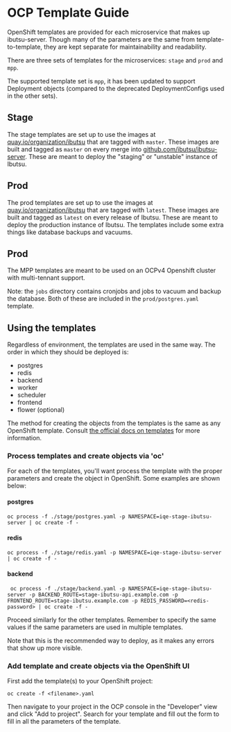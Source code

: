 # OCP Template Guide

OpenShift templates are provided for each microservice that makes up ibutsu-server. Though many of the
parameters are the same from template-to-template, they are kept separate for maintainability and
readability.

There are three sets of templates for the microservices: ``stage`` and ``prod`` and ``mpp``.

The supported template set is ``mpp``, it has been updated to support Deployment objects (compared to the deprecated DeploymentConfigs used in the other sets).

## Stage
The stage templates are set up to use the images at [quay.io/organization/ibutsu](https://quay.io/organization/ibutsu) that are tagged with
``master``. These images are built and tagged as ``master`` on every merge into [github.com/ibutsu/ibutsu-server](https://github.com/ibutsu/ibutsu-server).
These are meant to deploy the "staging" or "unstable" instance of Ibutsu.

## Prod
The prod templates are set up to use the images at [quay.io/organization/ibutsu](https://quay.io/organization/ibutsu) that are tagged with
``latest``. These images are built and tagged as ``latest`` on every release of Ibutsu. These are meant to deploy the production instance of Ibutsu. The templates include some extra things like database
backups and vacuums.

## Prod
The MPP templates are meant to be used on an OCPv4 Openshift cluster with multi-tennant support. 

Note: the ``jobs`` directory contains cronjobs and jobs to vacuum and backup the database. Both of these
are included in the `prod/postgres.yaml` template.

## Using the templates

Regardless of environment, the templates are used in the same way. The order in which they should be
deployed is:
- postgres
- redis
- backend
- worker
- scheduler
- frontend
- flower (optional)

The method for creating the objects from the templates is the same as any OpenShift template. Consult
[the official docs on templates](https://docs.openshift.com/container-platform/4.9/openshift_images/using-templates.html) for
more information.

### Process templates and create objects via 'oc'
For each of the templates, you'll want process the template with the proper parameters and create the object in OpenShift.
Some examples are shown below:

#### postgres
```console
oc process -f ./stage/postgres.yaml -p NAMESPACE=iqe-stage-ibutsu-server | oc create -f -
```

#### redis
```console
oc process -f ./stage/redis.yaml -p NAMESPACE=iqe-stage-ibutsu-server | oc create -f -
```

#### backend
```console
 oc process -f ./stage/backend.yaml -p NAMESPACE=iqe-stage-ibutsu-server -p BACKEND_ROUTE=stage-ibutsu-api.example.com -p FRONTEND_ROUTE=stage-ibutsu.example.com -p REDIS_PASSWORD=<redis-password> | oc create -f -
```

Proceed similarly for the other templates. Remember to specify the same values if the same parameters are used in multiple templates.

Note that this is the recommended way to deploy, as it makes any errors that show up more visible.

### Add template and create objects via the OpenShift UI
First add the template(s) to your OpenShift project:

```console
oc create -f <filename>.yaml
```
Then navigate to your project in the OCP console in the "Developer" view and click "Add to project".
Search for your template and fill out the form to fill in all the parameters of the template.
